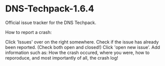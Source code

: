 DNS-Techpack-1.6.4
==================

Official issue tracker for the DNS Techpack.

How to report a crash:

Click 'Issues' over on the right somewhere.
Check if the issue has already been reported. (Check both open and closed!)
Click 'open new issue'.
Add information such as: How the crash occured, where you were, how to reporoduce, and most importantly of all, the crash log!

